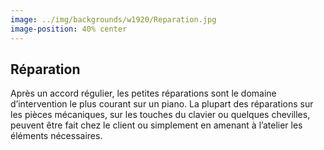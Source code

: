 ```yaml
---
image: ../img/backgrounds/w1920/Reparation.jpg
image-position: 40% center
---
```


## Réparation

Après un accord régulier, les petites réparations sont le domaine d’intervention le plus 
courant sur un piano. La plupart des réparations sur les pièces mécaniques, sur les touches 
du clavier ou quelques chevilles, peuvent être fait chez le client ou simplement en amenant 
à l’atelier les éléments nécessaires.
